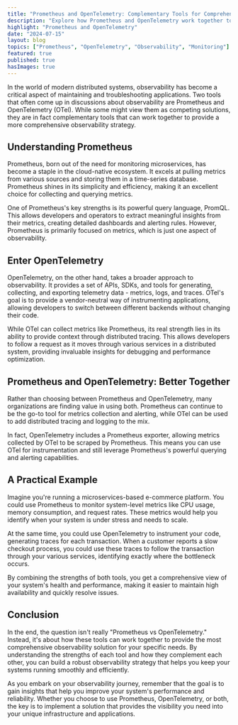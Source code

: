 ```yaml
---
title: "Prometheus and OpenTelemetry: Complementary Tools for Comprehensive Observability"
description: "Explore how Prometheus and OpenTelemetry work together to provide a robust observability solution for modern distributed systems."
highlight: "Prometheus and OpenTelemetry"
date: "2024-07-15"
layout: blog
topics: ["Prometheus", "OpenTelemetry", "Observability", "Monitoring"]
featured: true
published: true
hasImages: true
---
```


In the world of modern distributed systems, observability has become a critical aspect of maintaining and troubleshooting applications. Two tools that often come up in discussions about observability are Prometheus and OpenTelemetry (OTel). While some might view them as competing solutions, they are in fact complementary tools that can work together to provide a more comprehensive observability strategy.

## Understanding Prometheus

Prometheus, born out of the need for monitoring microservices, has become a staple in the cloud-native ecosystem. It excels at pulling metrics from various sources and storing them in a time-series database. Prometheus shines in its simplicity and efficiency, making it an excellent choice for collecting and querying metrics.

One of Prometheus's key strengths is its powerful query language, PromQL. This allows developers and operators to extract meaningful insights from their metrics, creating detailed dashboards and alerting rules. However, Prometheus is primarily focused on metrics, which is just one aspect of observability.

## Enter OpenTelemetry

OpenTelemetry, on the other hand, takes a broader approach to observability. It provides a set of APIs, SDKs, and tools for generating, collecting, and exporting telemetry data - metrics, logs, and traces. OTel's goal is to provide a vendor-neutral way of instrumenting applications, allowing developers to switch between different backends without changing their code.

While OTel can collect metrics like Prometheus, its real strength lies in its ability to provide context through distributed tracing. This allows developers to follow a request as it moves through various services in a distributed system, providing invaluable insights for debugging and performance optimization.

## Prometheus and OpenTelemetry: Better Together

Rather than choosing between Prometheus and OpenTelemetry, many organizations are finding value in using both. Prometheus can continue to be the go-to tool for metrics collection and alerting, while OTel can be used to add distributed tracing and logging to the mix.

In fact, OpenTelemetry includes a Prometheus exporter, allowing metrics collected by OTel to be scraped by Prometheus. This means you can use OTel for instrumentation and still leverage Prometheus's powerful querying and alerting capabilities.

## A Practical Example

Imagine you're running a microservices-based e-commerce platform. You could use Prometheus to monitor system-level metrics like CPU usage, memory consumption, and request rates. These metrics would help you identify when your system is under stress and needs to scale.

At the same time, you could use OpenTelemetry to instrument your code, generating traces for each transaction. When a customer reports a slow checkout process, you could use these traces to follow the transaction through your various services, identifying exactly where the bottleneck occurs.

By combining the strengths of both tools, you get a comprehensive view of your system's health and performance, making it easier to maintain high availability and quickly resolve issues.

## Conclusion

In the end, the question isn't really "Prometheus vs OpenTelemetry." Instead, it's about how these tools can work together to provide the most comprehensive observability solution for your specific needs. By understanding the strengths of each tool and how they complement each other, you can build a robust observability strategy that helps you keep your systems running smoothly and efficiently.

As you embark on your observability journey, remember that the goal is to gain insights that help you improve your system's performance and reliability. Whether you choose to use Prometheus, OpenTelemetry, or both, the key is to implement a solution that provides the visibility you need into your unique infrastructure and applications.
